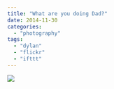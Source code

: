 ```yaml
---
title: "What are you doing Dad?"
date: 2014-11-30
categories: 
  - "photography"
tags: 
  - "dylan"
  - "flickr"
  - "ifttt"
---
```


![](https://farm8.staticflickr.com/7547/15279986334_bb936eab94_b.jpg)
